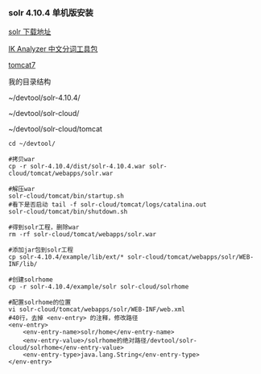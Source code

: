 ### solr 4.10.4 单机版安装

[solr 下载地址](http://archive.apache.org/dist/lucene/solr/)

[IK Analyzer 中文分词工具包](http://git.oschina.net/wltea/IK-Analyzer-2012FF/tree/master)

[tomcat7](http://tomcat.apache.org/download-70.cgi)

我的目录结构

~/devtool/solr-4.10.4/

~/devtool/solr-cloud/

~/devtool/solr-cloud/tomcat

```
cd ~/devtool/

#拷贝war
cp -r solr-4.10.4/dist/solr-4.10.4.war solr-cloud/tomcat/webapps/solr.war

#解压war
solr-cloud/tomcat/bin/startup.sh
#看下是否启动 tail -f solr-cloud/tomcat/logs/catalina.out
solr-cloud/tomcat/bin/shutdown.sh

#得到solr工程，删除war
rm -rf solr-cloud/tomcat/webapps/solr.war

#添加jar包到solr工程
cp solr-4.10.4/example/lib/ext/* solr-cloud/tomcat/webapps/solr/WEB-INF/lib/

#创建solrhome
cp -r solr-4.10.4/example/solr solr-cloud/solrhome

#配置solrhome的位置
vi solr-cloud/tomcat/webapps/solr/WEB-INF/web.xml
#40行，去掉 <env-entry> 的注释，修改路径
<env-entry>
    <env-entry-name>solr/home</env-entry-name>
    <env-entry-value>/solrhome的绝对路径/devtool/solr-cloud/solrhome</env-entry-value>
    <env-entry-type>java.lang.String</env-entry-type>
</env-entry>

```